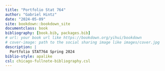 ```yaml
--- 
title: "Portfolio Stat 764"
author: "Gabriel Hintz"
date: "2024-05-09"
site: bookdown::bookdown_site
documentclass: book
bibliography: [book.bib, packages.bib]
# url: your book url like https://bookdown.org/yihui/bookdown
# cover-image: path to the social sharing image like images/cover.jpg
description: |
  Portfolio STAT764 Spring 2024
biblio-style: apalike
csl: chicago-fullnote-bibliography.csl
---
```


